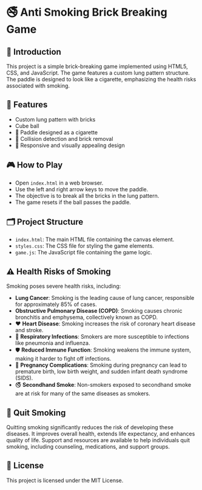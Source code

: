 # 🚭 Anti Smoking Brick Breaking Game

## 📖 Introduction
This project is a simple brick-breaking game implemented using HTML5, CSS, and JavaScript. The game features a custom lung pattern structure. The paddle is designed to look like a cigarette, emphasizing the health risks associated with smoking.

## 🌟 Features
-  Custom lung pattern with bricks
-  Cube ball
- 🚬 Paddle designed as a cigarette
- 🔄 Collision detection and brick removal
- 🎨 Responsive and visually appealing design

## 🎮 How to Play
- Open `index.html` in a web browser.
- Use the left and right arrow keys to move the paddle.
- The objective is to break all the bricks in the lung pattern.
- The game resets if the ball passes the paddle.

## 🗂️ Project Structure
- `index.html`: The main HTML file containing the canvas element.
- `styles.css`: The CSS file for styling the game elements.
- `game.js`: The JavaScript file containing the game logic.

## ⚠️ Health Risks of Smoking
Smoking poses severe health risks, including:

- **Lung Cancer**: Smoking is the leading cause of lung cancer, responsible for approximately 85% of cases.
- **Obstructive Pulmonary Disease (COPD)**: Smoking causes chronic bronchitis and emphysema, collectively known as COPD.
- ❤️ **Heart Disease**: Smoking increases the risk of coronary heart disease and stroke.
- 🤒 **Respiratory Infections**: Smokers are more susceptible to infections like pneumonia and influenza.
- 🛡️ **Reduced Immune Function**: Smoking weakens the immune system, making it harder to fight off infections.
- 👶 **Pregnancy Complications**: Smoking during pregnancy can lead to premature birth, low birth weight, and sudden infant death syndrome (SIDS).
- 🚭 **Secondhand Smoke**: Non-smokers exposed to secondhand smoke are at risk for many of the same diseases as smokers.

## 💪 Quit Smoking
Quitting smoking significantly reduces the risk of developing these diseases. It improves overall health, extends life expectancy, and enhances quality of life. Support and resources are available to help individuals quit smoking, including counseling, medications, and support groups.

## 📄 License
This project is licensed under the MIT License.
